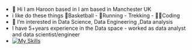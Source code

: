 - 👋 Hi I am Haroon based in I am based in Manchester UK
-  i like  do these things 🏀Basketball - 👟Running - Trekking - 👨‍💻Coding
- 👀 I’m interested in Data Science, Data Engineering ,Data analysis
- I have 5+years experience in the Data space - worked as data analyst and data scientist/engineer
- [![My Skills](https://skillicons.dev/icons?i=aws,gcp,azure,react,vue,flutter,docker,git,java,kafka,linux,dynamodb,mysql,py,r&perline=5)](https://skillicons.dev)


<!---
harooncloud4/harooncloud4 is a ✨ special ✨ repository because its `README.md` (this file) appears on your GitHub profile.
You can click the Preview link to take a look at your changes.
--->
